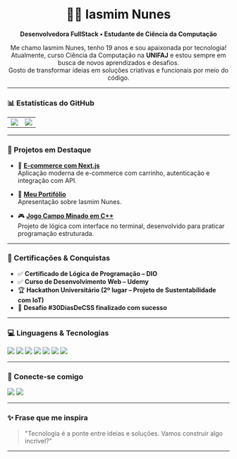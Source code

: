 <h1 align="center">👩‍💻 Iasmim Nunes</h1>

<p align="center">
  <strong>Desenvolvedora FullStack • Estudante de Ciência da Computação</strong>
</p>

<p align="center">
  Me chamo Iasmim Nunes, tenho 19 anos e sou apaixonada por tecnologia!<br>
  Atualmente, curso Ciência da Computação na <strong>UNIFAJ</strong> e estou sempre em busca de novos aprendizados e desafios.<br>
  Gosto de transformar ideias em soluções criativas e funcionais por meio do código.
</p>

---

### 📊 Estatísticas do GitHub

<table>
  <tr>
    <td>
      <img src="https://github-readme-stats.vercel.app/api?username=Iasmim-Nunes&show_icons=true&theme=tokyonight&count_private=true" />
    </td>
    <td>
      <img src="https://github-readme-stats.vercel.app/api/top-langs/?username=Iasmim-Nunes&layout=compact&theme=tokyonight" />
    </td>
  </tr>
</table>

---

### 🌟 Projetos em Destaque

- 🛒 [**E-commerce com Next.js**](https://github.com/Iasmim-Nunes/ecommerce-nextjs)  
  Aplicação moderna de e-commerce com carrinho, autenticação e integração com API.

- 📅 [**Meu Portifólio**](https://github.com/Iasmim-Nunes/Iasmim-Nunes)  
  Apresentação sobre Iasmim Nunes.

- 🎮 [**Jogo Campo Minado em C++**](https://github.com/Iasmim-Nunes/campo-minado)  
  Projeto de lógica com interface no terminal, desenvolvido para praticar programação estruturada.

---

### 📜 Certificações & Conquistas

- ✅ **Certificado de Lógica de Programação – DIO**  
- ✅ **Curso de Desenvolvimento Web – Udemy**  
- 🏆 **Hackathon Universitário (2º lugar – Projeto de Sustentabilidade com IoT)**  
- 🚀 **Desafio #30DiasDeCSS finalizado com sucesso**

---

### 💻 Linguagens & Tecnologias

<p>
  <img src="https://img.shields.io/badge/HTML5-E44D26?style=for-the-badge&logo=html5&logoColor=white"/>
  <img src="https://img.shields.io/badge/CSS3-1572B6?style=for-the-badge&logo=css3&logoColor=white"/>
  <img src="https://img.shields.io/badge/JavaScript-F7DF1E?style=for-the-badge&logo=javascript&logoColor=black"/>
  <img src="https://img.shields.io/badge/Python-3776AB?style=for-the-badge&logo=python&logoColor=white"/>
  <img src="https://img.shields.io/badge/C%23-239120?style=for-the-badge&logo=c-sharp&logoColor=white"/>
  <img src="https://img.shields.io/badge/Next.js-000000?style=for-the-badge&logo=nextdotjs&logoColor=white"/>
  <img src="https://img.shields.io/badge/React-61DAFB?style=for-the-badge&logo=react&logoColor=black"/>
</p>

---

### 🤝 Conecte-se comigo

<p align="left">
  <a href="https://github.com/Iasmim-Nunes" target="_blank"><img src="https://img.shields.io/badge/GitHub-100000?style=for-the-badge&logo=github&logoColor=white"/></a>
  <a href="https://www.linkedin.com/in/iasmim-nunes" target="_blank"><img src="https://img.shields.io/badge/LinkedIn-0A66C2?style=for-the-badge&logo=linkedin&logoColor=white"/></a>
</p>

---

### ✨ Frase que me inspira

> "Tecnologia é a ponte entre ideias e soluções. Vamos construir algo incrível?"

---
